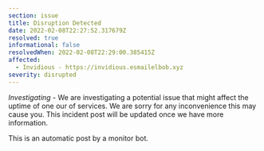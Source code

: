 ```yaml
---
section: issue
title: Disruption Detected
date: 2022-02-08T22:27:52.317679Z
resolved: true
informational: false
resolvedWhen: 2022-02-08T22:29:00.385415Z
affected:
  - Invidious - https://invidious.esmailelbob.xyz
severity: disrupted
---
```

*Investigating* - We are investigating a potential issue that might affect the uptime of one our of services. We are sorry for any inconvenience this may cause you. This incident post will be updated once we have more information.

This is an automatic post by a monitor bot.
        